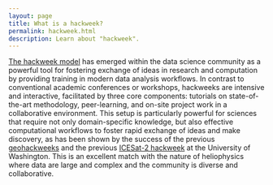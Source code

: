 ```yaml
---
layout: page
title: What is a hackweek?
permalink: hackweek.html
description: Learn about "hackweek".
---
```


[The hackweek model](http://www.pnas.org/content/115/36/8872.short) has emerged within the data
science community as a powerful tool for fostering exchange of ideas in research and computation by providing training in modern data analysis workflows. In contrast to conventional academic conferences
or workshops, hackweeks are intensive and interactive, facilitated by three core
components: tutorials on state-of-the-art methodology, peer-learning, and on-site
project work in a collaborative environment. This setup is particularly powerful for
sciences that require not only domain-specific knowledge, but also effective computational
workflows to foster rapid exchange of ideas and make discovery, as has been shown by
the success of the previous [geohackweeks](https://geohackweek.github.io) and the previous [ICESat-2 hackweek](https://icesat-2hackweek.github.io) at the University of Washington. This is an excellent match
with the nature of heliophysics where data are large and complex and the
community is diverse and collaborative.
